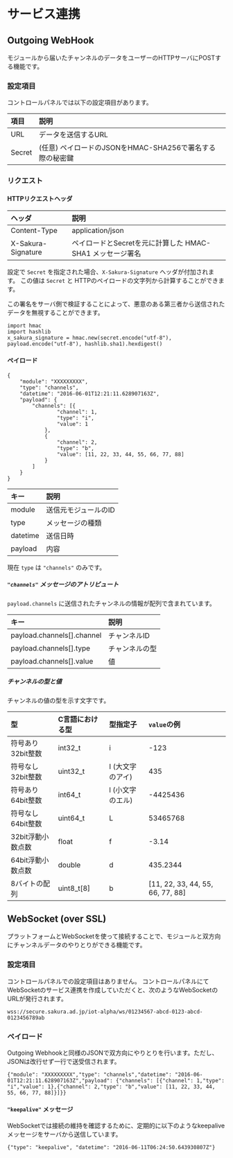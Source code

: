 # サービス連携

## Outgoing WebHook

モジュールから届いたチャンネルのデータをユーザーのHTTPサーバにPOSTする機能です。

### 設定項目

コントロールパネルでは以下の設定項目があります。

| 項目 | 説明 |
|:----|:-----|
| URL | データを送信するURL |
| Secret | (任意) ペイロードのJSONをHMAC-SHA256で署名する際の秘密鍵 |

### リクエスト

#### HTTPリクエストヘッダ

| ヘッダ | 説明 |
|:----|:-----|
| Content-Type | application/json |
| X-Sakura-Signature | ペイロードとSecretを元に計算した HMAC-SHA1 メッセージ署名 |

設定で `Secret` を指定された場合、`X-Sakura-Signature` ヘッダが付加されます。
この値は `Secret` と HTTPのペイロードの文字列から計算することができます。

この署名をサーバ側で検証することによって、悪意のある第三者から送信されたデータを無視することができます。

```python3
import hmac
import hashlib
x_sakura_signature = hmac.new(secret.encode("utf-8"), payload.encode("utf-8"), hashlib.sha1).hexdigest()
```

#### ペイロード
```
{
    "module": "XXXXXXXXX",
    "type": "channels",
    "datetime": "2016-06-01T12:21:11.628907163Z",
    "payload": {
        "channels": [{
                "channel": 1,
                "type": "i",
                "value": 1
            },
            {
                "channel": 2,
                "type": "b",
                "value": [11, 22, 33, 44, 55, 66, 77, 88]
            }
        ]
    }
}
```



| キー | 説明 |
|:----|:-----|
| module | 送信元モジュールのID |
| type | メッセージの種類 |
| datetime | 送信日時 |
| payload | 内容 |

現在 `type` は `"channels"` のみです。

##### `"channels"` メッセージのアトリビュート

`payload.channels` に送信されたチャンネルの情報が配列で含まれています。

| キー | 説明 |
|:----|:-----|
| payload.channels[].channel | チャンネルID |
| payload.channels[].type | チャンネルの型 |
| payload.channels[].value | 値 |

##### チャンネルの型と値
チャンネルの値の型を示す文字です。

|型|C言語における型|型指定子|`value`の例|
|:----|:--------------|:-------|:---|
|符号あり32bit整数|int32_t|i|-123|
|符号なし32bit整数|uint32_t|I (大文字のアイ)|435|
|符号あり64bit整数|int64_t|l (小文字のエル)|-4425436|
|符号なし64bit整数|uint64_t|L|53465768|
|32bit浮動小数点数|float|f|-3.14|
|64bit浮動小数点数|double|d|435.2344|
|8バイトの配列|uint8_t[8]|b|[11, 22, 33, 44, 55, 66, 77, 88]|



## WebSocket (over SSL)

プラットフォームとWebSocketを使って接続することで、モジュールと双方向にチャンネルデータのやりとりができる機能です。

### 設定項目

コントロールパネルでの設定項目はありません。
コントロールパネルにてWebSocketのサービス連携を作成していただくと、次のようなWebSocketのURLが発行されます。

`wss://secure.sakura.ad.jp/iot-alpha/ws/01234567-abcd-0123-abcd-0123456789ab`

### ペイロード

Outgoing Webhookと同様のJSONで双方向にやりとりを行います。ただし、JSONは改行せず一行で送受信されます。

```
{"module": "XXXXXXXXX","type": "channels","datetime": "2016-06-01T12:21:11.628907163Z","payload": {"channels": [{"channel": 1,"type": "i","value": 1},{"channel": 2,"type": "b","value": [11, 22, 33, 44, 55, 66, 77, 88]}]}}
```

#### `"keepalive"` メッセージ

WebSocketでは接続の維持を確認するために、定期的に以下のようなkeepaliveメッセージをサーバから送信しています。

```
{"type": "keepalive", "datetime": "2016-06-11T06:24:50.643930807Z"}
```
